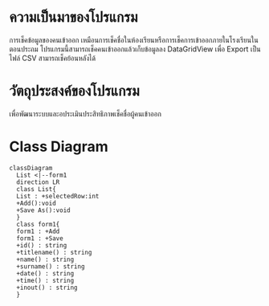 # ความเป็นมาของโปรแกรม
การเช็คข้อมูลของคนเข้าออก เหมือนการเช็คชื่อในห้องเรียนหรือการเช็คการเข้าออกภายในโรงเรียนในตอนประถม
โปรแกรมนี้สามารถเช็คคนเข้าออกแล้วเก็บข้อมูลลง DataGridView เพื่อ Export เป็นไฟล์ CSV สามารถเช็คย้อนหลังได้

# วัตถุประสงค์ของโปรแกรม
เพื่อพัฒนาระบบและอประเมินประสิทธิภาพเช็คชื่อผู้คนเข้าออก

# Class Diagram
```mermaid
classDiagram
  List <|--form1
  direction LR
  class List{
  List : +selectedRow:int
  +Add():void
  +Save As():void
  }
  class form1{
  form1 : +Add
  form1 : +Save
  +id() : string
  +titlename() : string
  +name() : string
  +surname() : string
  +date() : string
  +time() : string
  +inout() : string
  }
```
  
